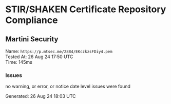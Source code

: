 # STIR/SHAKEN Certificate Repository Compliance

## Martini Security

Name: `https://p.mtsec.me/2884/EKczkzsFDiy4.pem`\
Tested At: 26 Aug 24 17:50 UTC\
Time: 145ms

### Issues

no warning, or error, or notice date level issues were found

Generated: 26 Aug 24 18:03 UTC